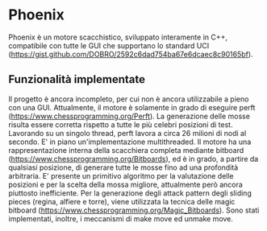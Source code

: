 # Phoenix

Phoenix è un motore scacchistico, sviluppato interamente in C++, compatibile con tutte le GUI che supportano lo standard UCI (https://gist.github.com/DOBRO/2592c6dad754ba67e6dcaec8c90165bf).  
## Funzionalità implementate
Il progetto è ancora incompleto, per cui non è ancora utilizzabile a pieno con una GUI. Attualmente, il motore è solamente in grado di eseguire perft (https://www.chessprogramming.org/Perft). La generazione delle mosse risulta essere corretta rispetto a 
tutte le più celebri posizioni di test. Lavorando su un singolo thread, perft lavora a circa 26 milioni di nodi al secondo. E' in piano un'implementazione multithreaded. 
Il motore ha una rappresentazione interna della scacchiera completa mediante bitboard (https://www.chessprogramming.org/Bitboards), ed è in grado, a partire da qualsiasi posizione, di generare tutte le mosse fino ad una profondità arbitraria. 
E' presente un primitivo algoritmo per la valutazione delle posizioni e per la scelta della mossa migliore, attualmente però ancora piuttosto inefficiente. Per la generazione degli attack pattern degli sliding pieces (regina, alfiere e torre), 
viene utilizzata la tecnica delle magic bitboard (https://www.chessprogramming.org/Magic_Bitboards). Sono stati implementati, inoltre, i meccanismi di make move ed unmake move.
